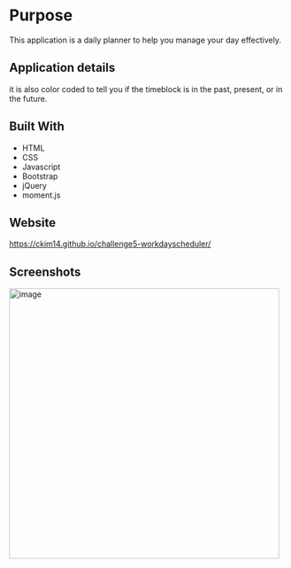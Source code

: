 
# Purpose
This application is a daily planner to help you manage your day effectively. 

## Application details
it is also color coded to tell you if the timeblock is in the past, present, or in the future. 

## Built With
* HTML
* CSS
* Javascript
* Bootstrap
* jQuery
* moment.js

## Website
https://ckim14.github.io/challenge5-workdayscheduler/


## Screenshots
<img width="488" alt="image" src="https://user-images.githubusercontent.com/100256384/162366699-2ffef726-2503-496d-b309-2fd2d577161c.png">

